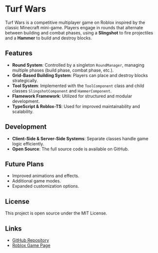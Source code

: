 # Turf Wars

Turf Wars is a competitive multiplayer game on Roblox inspired by the classic Minecraft mini-game. Players engage in rounds that alternate between building and combat phases, using a **Slingshot** to fire projectiles and a **Hammer** to build and destroy blocks.

## Features
- **Round System**: Controlled by a singleton `RoundManager`, managing multiple phases (build phase, combat phase, etc.).
- **Grid-Based Building System**: Players can place and destroy blocks strategically.
- **Tool System**: Implemented with the `ToolComponent` class and child classes `SlingshotComponent` and `HammerComponent`.
- **Flamework Framework**: Utilized for structured and modular development.
- **TypeScript & Roblox-TS**: Used for improved maintainability and scalability.

## Development
- **Client-Side & Server-Side Systems**: Separate classes handle game logic efficiently.
- **Open Source**: The full source code is available on GitHub.

## Future Plans
- Improved animations and effects.
- Additional game modes.
- Expanded customization options.

## License
This project is open source under the MIT License.

## Links
- [GitHub Repository](https://github.com/cmmiller26/Turf-Wars)
- [Roblox Game Page](https://www.roblox.com/games/93983846016746/Turf-Wars)
